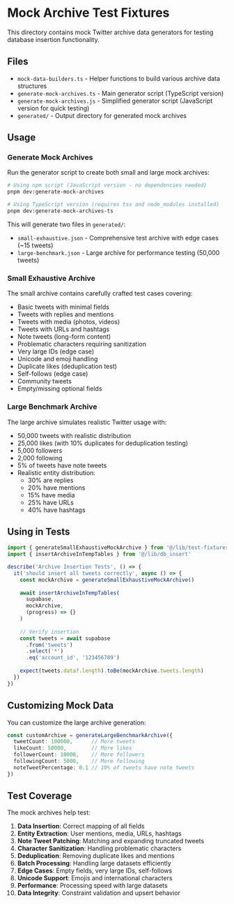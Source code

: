 # Mock Archive Test Fixtures

This directory contains mock Twitter archive data generators for testing database insertion functionality.

## Files

- `mock-data-builders.ts` - Helper functions to build various archive data structures
- `generate-mock-archives.ts` - Main generator script (TypeScript version)
- `generate-mock-archives.js` - Simplified generator script (JavaScript version for quick testing)
- `generated/` - Output directory for generated mock archives

## Usage

### Generate Mock Archives

Run the generator script to create both small and large mock archives:

```bash
# Using npm script (JavaScript version - no dependencies needed)
pnpm dev:generate-mock-archives

# Using TypeScript version (requires tsx and node_modules installed)
pnpm dev:generate-mock-archives-ts
```

This will generate two files in `generated/`:
- `small-exhaustive.json` - Comprehensive test archive with edge cases (~15 tweets)
- `large-benchmark.json` - Large archive for performance testing (50,000 tweets)

### Small Exhaustive Archive

The small archive contains carefully crafted test cases covering:
- Basic tweets with minimal fields
- Tweets with replies and mentions
- Tweets with media (photos, videos)
- Tweets with URLs and hashtags
- Note tweets (long-form content)
- Problematic characters requiring sanitization
- Very large IDs (edge case)
- Unicode and emoji handling
- Duplicate likes (deduplication test)
- Self-follows (edge case)
- Community tweets
- Empty/missing optional fields

### Large Benchmark Archive

The large archive simulates realistic Twitter usage with:
- 50,000 tweets with realistic distribution
- 25,000 likes (with 10% duplicates for deduplication testing)
- 5,000 followers
- 2,000 following
- 5% of tweets have note tweets
- Realistic entity distribution:
  - 30% are replies
  - 20% have mentions
  - 15% have media
  - 25% have URLs
  - 40% have hashtags

## Using in Tests

```typescript
import { generateSmallExhaustiveMockArchive } from '@/lib/test-fixtures/generate-mock-archives'
import { insertArchiveInTempTables } from '@/lib/db_insert'

describe('Archive Insertion Tests', () => {
  it('should insert all tweets correctly', async () => {
    const mockArchive = generateSmallExhaustiveMockArchive()
    
    await insertArchiveInTempTables(
      supabase,
      mockArchive,
      (progress) => {}
    )
    
    // Verify insertion
    const tweets = await supabase
      .from('tweets')
      .select('*')
      .eq('account_id', '123456789')
    
    expect(tweets.data?.length).toBe(mockArchive.tweets.length)
  })
})
```

## Customizing Mock Data

You can customize the large archive generation:

```typescript
const customArchive = generateLargeBenchmarkArchive({
  tweetCount: 100000,      // More tweets
  likeCount: 50000,        // More likes
  followerCount: 10000,    // More followers
  followingCount: 5000,    // More following
  noteTweetPercentage: 0.1 // 10% of tweets have note tweets
})
```

## Test Coverage

The mock archives help test:
1. **Data Insertion**: Correct mapping of all fields
2. **Entity Extraction**: User mentions, media, URLs, hashtags
3. **Note Tweet Patching**: Matching and expanding truncated tweets
4. **Character Sanitization**: Handling problematic characters
5. **Deduplication**: Removing duplicate likes and mentions
6. **Batch Processing**: Handling large datasets efficiently
7. **Edge Cases**: Empty fields, very large IDs, self-follows
8. **Unicode Support**: Emojis and international characters
9. **Performance**: Processing speed with large datasets
10. **Data Integrity**: Constraint validation and upsert behavior